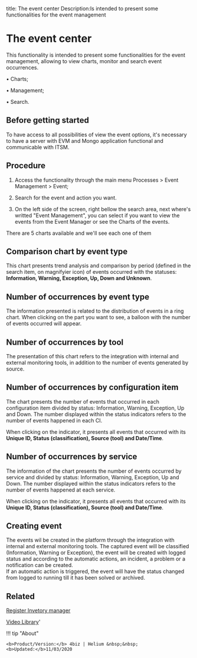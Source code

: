 title: The event center
Description:Is intended to present some functionalities for the event management 
# The event center

This functionality is intended to present some functionalities for the event management, allowing to view charts, monitor and search event occurrences.

•	Charts;

•	Management;

•	Search.

Before getting started
--------------------------

To have access to all possibilities of view the event options, it's necessary to
have a server with EVM and Mongo application functional and communicable with
ITSM.

Procedure
-------------

1.  Access the functionality through the main menu Processes \> Event Management
    \> Event;

2.  Search for the event and action you want.

3.  On the left side of the screen, right bellow the search area, next where's writted "Event Management", you can select if you want to view the events from the Event Manager or see the Charts of the events.

There are 5 charts available and we'll see each one of them

## Comparison chart by event type

This chart presents trend analysis and comparison by period (defined in the search item, on magnifyier icon) of events occurred with the statuses: **Information, Warning, Exception, Up, Down and Unknown**.

## Number of occurrences by event type

The information presented is related to the distribution of events in a ring chart. When clicking on the part you want to see, a balloon with the number of events occurred will appear.

## Number of occurrences by tool

The presentation of this chart refers to the integration with internal and external monitoring tools, in addition to the number of events generated by source.

## Number of occurrences by configuration item

The chart presents the number of events that occurred in each configuration item divided by status: Information, Warning, Exception, Up and Down. The number displayed within the status indicators refers to the number of events happened in each CI.

When clicking on the indicator, it presents all events that occurred with its **Unique ID, Status (classification), Source (tool) and Date/Time**.
 

## Number of occurrences by service 

The information of the chart presents the number of events occurred by service and divided by status: Information, Warning, Exception, Up and Down. The number displayed within the status indicators refers to the number of events happened at each service.

When clicking on the indicator, it presents all events that occurred with its **Unique ID, Status (classification), Source (tool) and Date/Time**. 


## Creating event

The events wil be created in the platform through the integration with internal and external monitoring tools. The captured event will be classified (Information, Warning or Exception), the event will be created with logged status and according to the automatic actions, an incident, a problem or a notification can be created.  
If an automatic action is triggered, the event will have the status changed from logged to running till it has been solved or archived.

## Related 

[Register Invetory manager](/en-us/4biz-helium/processes/event/configuration/register-inventory-manager.html)



<i class='fa fa-youtube-play  fa-2x' style='color:#97ce17;vertical-align: middle;'> </i> [Video Library](https://www.youtube.com/playlist?list=PLB5qK2uzf2ROlR1PEYuzoujqNuxz50uRX)'

!!! tip "About"

    <b>Product/Version:</b> 4biz | Helium &nbsp;&nbsp;
    <b>Updated:</b>11/03/2020
